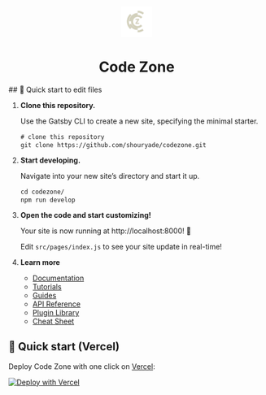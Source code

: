 <p align="center">
  <a href="https://cz-codezone.vercel.app">
    <img alt="Gatsby" src="https://github.com/shouryade/codezone/blob/main/src/images/codezone-white.png" width="60" />
  </a>
</p>
<h1 align="center">
  Code Zone 
</h1>
## 🚀 Quick start to edit files

1.  **Clone this repository.**

    Use the Gatsby CLI to create a new site, specifying the minimal starter.

    ```shell
    # clone this repository
    git clone https://github.com/shouryade/codezone.git
    ```

2.  **Start developing.**

    Navigate into your new site’s directory and start it up.

    ```shell
    cd codezone/
    npm run develop
    ```

3.  **Open the code and start customizing!**

    Your site is now running at http://localhost:8000! 🥳

    Edit `src/pages/index.js` to see your site update in real-time!

4.  **Learn more**

    - [Documentation](https://www.gatsbyjs.com/docs/?utm_source=starter&utm_medium=readme&utm_campaign=minimal-starter)
    - [Tutorials](https://www.gatsbyjs.com/docs/tutorial/?utm_source=starter&utm_medium=readme&utm_campaign=minimal-starter)
    - [Guides](https://www.gatsbyjs.com/docs/how-to/?utm_source=starter&utm_medium=readme&utm_campaign=minimal-starter)
    - [API Reference](https://www.gatsbyjs.com/docs/api-reference/?utm_source=starter&utm_medium=readme&utm_campaign=minimal-starter)
    - [Plugin Library](https://www.gatsbyjs.com/plugins?utm_source=starter&utm_medium=readme&utm_campaign=minimal-starter)
    - [Cheat Sheet](https://www.gatsbyjs.com/docs/cheat-sheet/?utm_source=starter&utm_medium=readme&utm_campaign=minimal-starter)

## 🚀 Quick start (Vercel)

Deploy Code Zone with one click on [Vercel](https://vercel.com/signup):

[![Deploy with Vercel](https://vercel.com/button)](https://vercel.com/new/clone?repository-url=https%3A%2F%2Fgithub.com%2Fshouryade%2Fcodezone)
